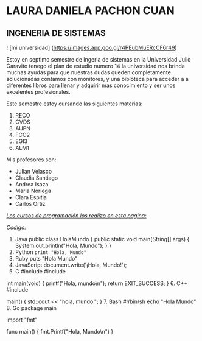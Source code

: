 # **LAURA DANIELA PACHON CUAN** 
## **INGENERIA DE SISTEMAS**
! [mi universidad] (https://images.app.goo.gl/r4PEubMuERcCF6r49)


Estoy en septimo semestre de ingeria de sistemas en la Universidad Julio Garavito tenego el plan de estudio numero 14 la universidad nos brinda muchas ayudas para que nuestras dudas queden completamente solucionadas contamos con monitores, y una bibloteca para acceder a a diferentes libros para llenar y adquirir mas conocimiento y ser unos excelentes profesionales.

Este semestre estoy cursando las siguientes materias:

1. RECO
2. CVDS
3. AUPN
4. FCO2
5. EGI3
6. ALM1

Mis profesores son: 

* Julian Velasco
* Claudia Santiago
* Andrea Isaza
* Maria Noriega
* Clara Espitia
* Carlos Ortiz

[*Los cursos de programación los realizo en esta pagina:*](https://www.udemy.com/?utm_source=adwords-intl&utm_medium=udemyads&utm_campaign=INTL-AW-PROS-Generic-Edu-Exact-SP-SPA_._ci__._sl_SPA_._vi__._sd__._la_SP_._&utm_content=deal4584&utm_term=_._ag_54276952543_._ad_344816631982_._kw_curso%20de%20programacion_._de_c_._dm__._pl__._ti_kwd-941531201_._li_1029433_._pd__._&matchtype=e&gclid=CjwKCAiAr6-ABhAfEiwADO4sfeIKkjRfKh36hrOjkVQh67SzEW7TsqqkOwqirLqUOrmqIkK_9Q4w9BoCWh0QAvD_BwE)

*Codigo:*
1. Java
public class HolaMundo {
   public static void main(String[] args) {
     System.out.println("Hola, Mundo");
   }
}
2. Python
`print "Hola, Mundo"`
3. Ruby
puts "Hola Mundo"
4. JavaScript
document.write('¡Hola, Mundo!');
5. C
#include 
#include 

 int main(void)
 {
  printf("Hola, mundo\n");
  return EXIT_SUCCESS;
 }
6. C++
#include 

main()
{
	std::cout << "hola, mundo.";
}
7. Bash
#!/bin/sh
 echo "Hola Mundo"
8. Go
package main

 import "fmt"

 func main() {
	fmt.Printf("Hola, Mundo\n")
 }

